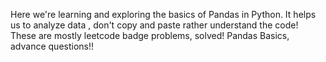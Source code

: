 Here we're learning and exploring the basics of Pandas in Python.
It helps us to analyze data , don't copy and paste rather understand the code!
These are mostly leetcode badge problems, solved!
Pandas Basics, advance questions!!

